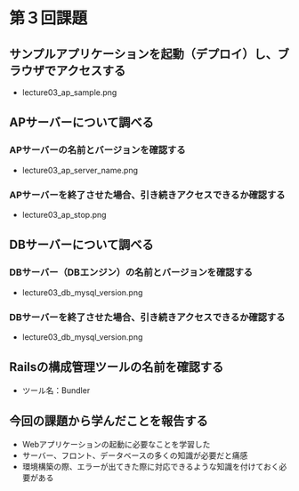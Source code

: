 # 第３回課題

## サンプルアプリケーションを起動（デプロイ）し、ブラウザでアクセスする
- lecture03_ap_sample.png

## APサーバーについて調べる
### APサーバーの名前とバージョンを確認する
- lecture03_ap_server_name.png
### APサーバーを終了させた場合、引き続きアクセスできるか確認する
- lecture03_ap_stop.png
## DBサーバーについて調べる
### DBサーバー（DBエンジン）の名前とバージョンを確認する
- lecture03_db_mysql_version.png
### DBサーバーを終了させた場合、引き続きアクセスできるか確認する
- lecture03_db_mysql_version.png
## Railsの構成管理ツールの名前を確認する
- ツール名：Bundler
## 今回の課題から学んだことを報告する
- Webアプリケーションの起動に必要なことを学習した
- サーバー、フロント、データベースの多くの知識が必要だと痛感
- 環境構築の際、エラーが出てきた際に対応できるような知識を付けておく必要がある